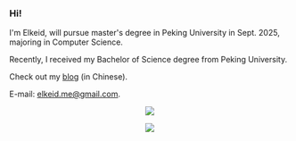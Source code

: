 ### Hi!

I'm Elkeid, will pursue master's degree in Peking University in Sept. 2025, majoring in Computer Science.

Recently, I received my Bachelor of Science degree from Peking University.

Check out my [blog](https://elkeid-me.github.io) (in Chinese).

E-mail: [elkeid.me@gmail.com](mailto:elkeid.me@gmail.com).

<p align="center">
  <img src="https://github-readme-stats.vercel.app/api?username=elkeid-me&show_icons=true">
</p>

<p align="center">
  <img src="https://github-readme-stats.vercel.app/api/top-langs/?username=elkeid-me&layout=compact&langs_count=8&exclude_repo=jos-lab,csapp-3e-shell-lab,elkeid-me.github.io">
</p>
